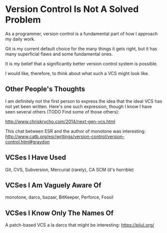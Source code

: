 # Version Control Is Not A Solved Problem

As a programmer, version control is a fundamental part of how I approach my
daily work.

Git is my current default choice for the many things it gets right, but it has
many superficial flaws and some fundamental ones.

It is my belief that a significantly better version control system is possible.

I would like, therefore, to think about what such a VCS might look like.


## Other People's Thoughts

I am definitely not the first person to express the idea that the ideal VCS has
not yet been written. Here's one such expression, though I know I have seen
several others (TODO Find some of those others):

http://www.chriskrycho.com/2014/next-gen-vcs.html

This chat between ESR and the author of monotone was interesting:
http://www.catb.org/esr/writings/version-control/version-control.html#graydon


## VCSes I Have Used

Git, CVS, Subversion, Mercurial (rarely), CA SCM (it's horrible)


## VCSes I Am Vaguely Aware Of

monotone, darcs, bazaar, BitKeeper, Perforce, Fossil


## VCSes I Know Only The Names Of

A patch-based VCS a la darcs that might be interesting: https://pijul.org/
